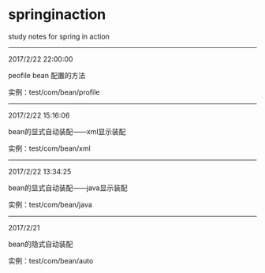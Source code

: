 # springinaction
 study notes for spring in action


___
 2017/2/22  22:00:00
 
 peofile bean 配置的方法
 
 实例：test/com/bean/profile

___
 2017/2/22  15:16:06
 
 bean的显式自动装配——xml显示装配
 
 实例：test/com/bean/xml

___
 2017/2/22  13:34:25
 
 bean的显式自动装配——java显示装配
 
 实例：test/com/bean/java

___
 2017/2/21
 
 bean的隐式自动装配
 
 实例：test/com/bean/auto


